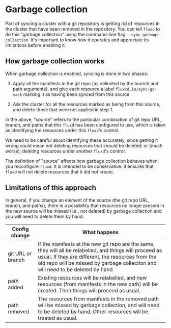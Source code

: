 # Garbage collection

Part of syncing a cluster with a git repository is getting rid of
resources in the cluster that have been removed in the repository. You
can tell `fluxd` to do this "garbage collection" using the command-line
flag `--sync-garbage-collection`. It's important to know how it
operates and appreciate its limitations before enabling it.

## How garbage collection works

When garbage collection is enabled, syncing is done in two phases:

 1. Apply all the manifests in the git repo (as delimited by the
    branch and path arguments), and give each resource a label `fluxcd.io/sync-gc-mark`
    marking it as having been synced from this source.

 2. Ask the cluster for all the resources marked as being from this
    source, and delete those that were not applied in step 1.

In the above, "source" refers to the particular combination of git
repo URL, branch, and paths that this `fluxd` has been configured to
use, which is taken as identifying the resources under _this_
`fluxd`'s control.

We need to be careful about identifying these accurately, since
getting it wrong could mean _not_ deleting resources that should be
deleted; or (much worse), deleting resources under another
`fluxd`'s control.

The definition of "source" affects how garbage collection behaves when
you reconfigure `fluxd`. It is intended to be conservative: it ensures
that `fluxd` will not delete resources that it did not create.

## Limitations of this approach

In general, if you change an element of the source (the git repo URL,
branch, and paths), there is a possibility that resources no longer
present in the new source will be missed (i.e., not deleted) by
garbage collection and you will need to delete them by hand.

| Config change     | What happens
| ----------------- | ---
| git URL or branch | If the manifests at the new git repo are the same, they will all be relabelled, and things will proceed as usual. If they are different, the resources from the old repo will be missed by garbage collection and will need to be deleted by hand
| path added        | Existing resources will be relabelled, and new resources (from manifests in the new path) will be created. Then things will proceed as usual.
| path removed      | The resources from manifests in the removed path will be missed by garbage collection, and will need to be deleted by hand. Other resources will be treated as usual.
